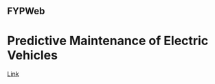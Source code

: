## FYPWeb
# Predictive Maintenance of Electric Vehicles
<a href = "https://pranavadhar-fyp-web.vercel.app/">Link</a>
